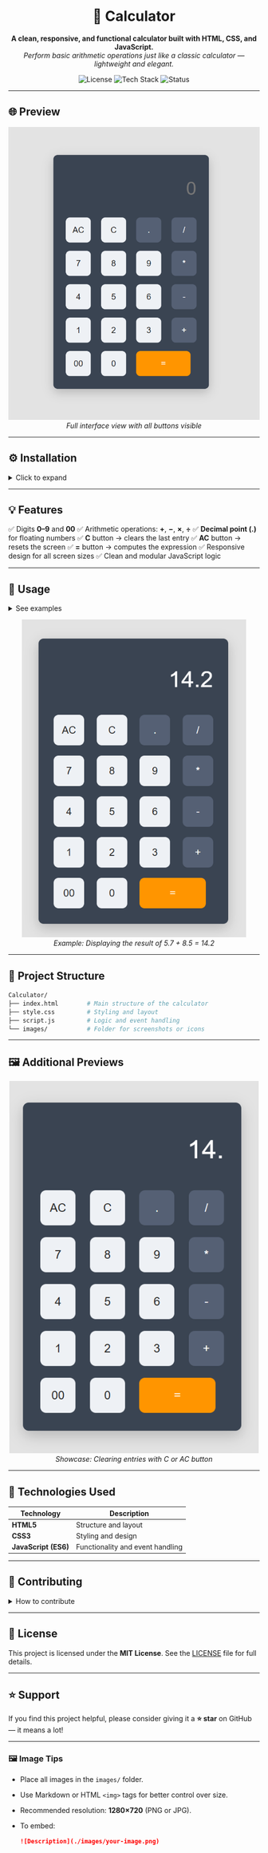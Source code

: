 <h1 align="center">🧮 Calculator</h1>

<p align="center">
  <b>A clean, responsive, and functional calculator built with HTML, CSS, and JavaScript.</b><br>
  <i>Perform basic arithmetic operations just like a classic calculator — lightweight and elegant.</i>
</p>

<p align="center">
  <img src="https://img.shields.io/badge/license-MIT-blue.svg" alt="License"/>
  <img src="https://img.shields.io/badge/tech-HTML%20%7C%20CSS%20%7C%20JavaScript-yellow.svg" alt="Tech Stack"/>
  <img src="https://img.shields.io/badge/status-Completed-brightgreen.svg" alt="Status"/>
</p>

---

## 🌐 Preview

<p align="center">
  <!-- 📸 Add a full screenshot of the calculator UI here -->
  <img src="./images/calculator-ui.png" width="600" alt="Calculator UI"/>
  <br>
  <i>Full interface view with all buttons visible</i>
</p>

---

## ⚙️ Installation

<details>
<summary>Click to expand</summary>

```bash
# Clone this repository
git clone https://github.com/osmantazeoglu/My-Projects/tree/master/Calculator

# Navigate into the folder
cd Calculator

# Open index.html in your browser
```

Or simply drag the `index.html` file into your web browser to start using the calculator.

</details>

---

## 💡 Features

✅ Digits **0–9** and **00**
✅ Arithmetic operations: **+**, **−**, **×**, **÷**
✅ **Decimal point (.)** for floating numbers
✅ **C** button → clears the last entry
✅ **AC** button → resets the screen
✅ **=** button → computes the expression
✅ Responsive design for all screen sizes
✅ Clean and modular JavaScript logic

---

## 🧠 Usage

<details>
<summary>See examples</summary>

```text
Example 1: 12 + 8 = 20
Example 2: 9 × 3 = 27
Example 3: 5.5 + 4.5 = 10
Example 4: 50 ÷ 2 = 25
```

</details>

<p align="center">
  <!-- 📸 Add a screenshot showing an operation result -->
  <img src="./images/calculator-result.png" width="450" alt="Calculator result example"/>
  <br>
  <i>Example: Displaying the result of 5.7 + 8.5 = 14.2</i>
</p>

---

## 🧩 Project Structure

```bash
Calculator/
├── index.html        # Main structure of the calculator
├── style.css         # Styling and layout
├── script.js         # Logic and event handling
└── images/           # Folder for screenshots or icons
```

---

## 🖼️ Additional Previews

<p align="center">
  <!-- 📸 Add screenshot showing C and AC functionality -->
  <img src="./images/calculator-clear.png" width="500" alt="Clear button example"/>
  <br>
  <i>Showcase: Clearing entries with C or AC button</i>
</p>

---

## 🧱 Technologies Used

| Technology           | Description                      |
| -------------------- | -------------------------------- |
| **HTML5**            | Structure and layout             |
| **CSS3**             | Styling and design               |
| **JavaScript (ES6)** | Functionality and event handling |

---

## 🤝 Contributing

<details>
<summary>How to contribute</summary>

Contributions are welcome! Follow these steps:

```bash
# Fork the project
# Create a new branch
git checkout -b feature-name

# Make your changes
git commit -m "Add new feature"

# Push your branch
git push origin feature-name
```

Then open a pull request on GitHub.

</details>

---

## 📄 License

This project is licensed under the **MIT License**.
See the [LICENSE](./LICENSE) file for full details.

---

## ⭐ Support

If you find this project helpful, please consider giving it a **⭐ star** on GitHub — it means a lot!

---

### 🖼️ Image Tips

* Place all images in the `images/` folder.
* Use Markdown or HTML `<img>` tags for better control over size.
* Recommended resolution: **1280×720** (PNG or JPG).
* To embed:

  ```markdown
  ![Description](./images/your-image.png)
  ```

